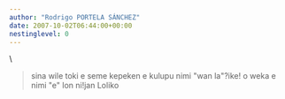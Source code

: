 ```yaml
---
author: "Rodrigo PORTELA SÁNCHEZ"
date: 2007-10-02T06:44:00+00:00
nestinglevel: 0
---
```

\
> sina wile toki e seme kepeken e kulupu nimi "wan la"?ike! o weka e nimi "e" lon ni!jan Loliko